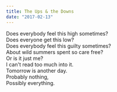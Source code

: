 ```yaml
---
title: The Ups & the Downs
date: "2017-02-13"
---
```


<div class="poem-wrapper">
Does everybody feel this high sometimes?<br>
Does everyone get this low?<br>
Does everybody feel this guilty sometimes? <br>
About wild summers spent so care free? <br>
Or is it just me?<br>
I can't read too much into it. <br>
Tomorrow is another day. <br>
Probably nothing, <br>
Possibly everything.<br>
</div>
